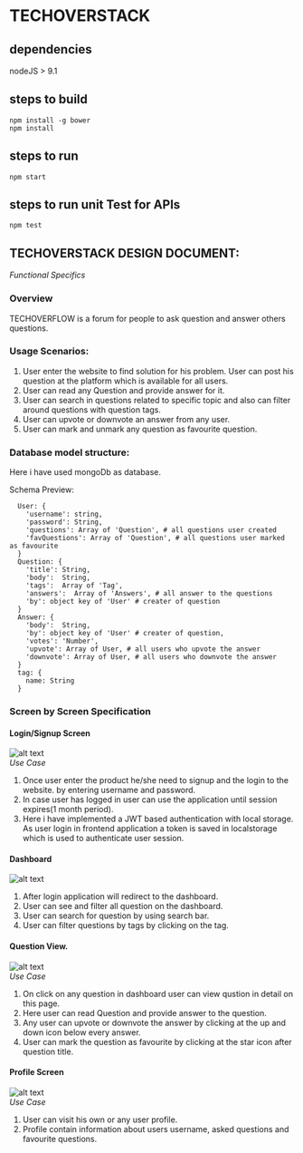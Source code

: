 # TECHOVERSTACK  

## dependencies  
nodeJS > 9.1  
  
## steps to build  
```
npm install -g bower
npm install
```  
  
## steps to run
```
npm start
```
  
## steps to run unit Test for APIs
```
npm test
```  
  
## TECHOVERSTACK DESIGN DOCUMENT:  
*Functional Specifics*  
### Overview  
TECHOVERFLOW is a forum for people to ask question and answer others questions.  
  
### Usage Scenarios:  
  
1. User enter the website to find solution for his problem. User can post his question at the platform which is available for all users.  
2. User can read any Question and provide answer for it.  
3. User can search in questions related to specific topic and also can filter around questions with question tags.  
4. User can upvote or downvote an answer from any user.  
5. User can mark and unmark any question as favourite question.  
  
### Database model structure:  
Here i have used mongoDb as database.  
  
Schema Preview:  
``` 
  User: {
    'username': string,  
    'password': String,  
    'questions': Array of 'Question', # all questions user created  
    'favQuestions': Array of 'Question', # all questions user marked as favourite  
  }  
  Question: {  
    'title': String,  
    'body':  String,  
    'tags':  Array of 'Tag',  
    'answers':  Array of 'Answers', # all answer to the questions  
    'by': object key of 'User' # creater of question  
  }  
  Answer: {  
    'body':  String,  
    'by': object key of 'User' # creater of question,  
    'votes': 'Number',  
    'upvote': Array of User, # all users who upvote the answer  
    'downvote': Array of User, # all users who downvote the answer  
  }  
  tag: {  
    name: String  
  }  
```
  
### Screen by Screen Specification  
#### Login/Signup Screen  
![alt text](https://i.ibb.co/qRqkTcb/Screen-Shot-2018-11-28-at-11-11-51-AM.png)  
*Use Case*  
1. Once user enter the product he/she need to signup and the login to the website. by entering username and password.  
2. In case user has logged in user can use the application until session expires(1 month period).  
3. Here i have implemented a JWT based authentication with local storage. As user login in frontend application a token is saved in localstorage which is used to authenticate user session.  
  
#### Dashboard  
![alt text](https://i.ibb.co/r3g47QF/Screen-Shot-2018-11-29-at-9-41-53-AM.png)  
1. After login application will redirect to the dashboard.  
2. User can see and filter all question on the dashboard.  
3. User can search for question by using search bar.  
4. User can filter questions by tags by clicking on the tag.  
  
#### Question View.  
![alt text](https://i.ibb.co/DbkVHRw/Screen-Shot-2018-11-28-at-11-32-15-AM.png)  
*Use Case*  
1. On click on any question in dashboard user can view qustion in detail on this page.    
2. Here user can read Question and provide answer to the question.  
3. Any user can upvote or downvote the answer by clicking at the up and down icon below every answer.  
4. User can mark the question as favourite by clicking at the star icon after question title.  
    
#### Profile Screen  
![alt text](https://i.ibb.co/R9mhGPR/Screen-Shot-2018-11-28-at-11-27-35-AM.png)  
*Use Case*  
1. User can visit his own or any user profile.  
2. Profile contain information about users username, asked questions and favourite questions.  
  
